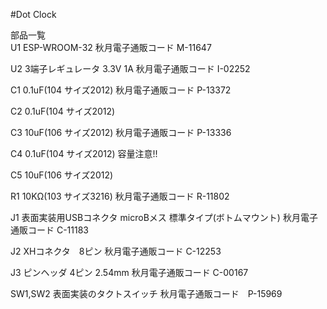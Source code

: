 #Dot Clock

部品一覧<BR>
 U1 ESP-WROOM-32
     秋月電子通販コード M-11647
     
 U2 3端子レギュレータ 3.3V 1A
     秋月電子通販コード I-02252
 
 C1 0.1uF(104 サイズ2012)
      秋月電子通販コード P-13372
      
 C2 0.1uF(104 サイズ2012)
 
 C3 10uF(106 サイズ2012)
      秋月電子通販コード P-13336
      
 C4 0.1uF(104 サイズ2012) 容量注意!!
 
 C5 10uF(106 サイズ2012)
 
 R1 10KΩ(103 サイズ3216)
      秋月電子通販コード R-11802
 
 J1 表面実装用USBコネクタ microBメス 標準タイプ(ボトムマウント)
     秋月電子通販コード C-11183
 
 J2 XHコネクタ　8ピン
     秋月電子通販コード C-12253

 J3 ピンヘッダ 4ピン 2.54mm
     秋月電子通販コード C-00167

 SW1,SW2 表面実装のタクトスイッチ
     秋月電子通販コード　P-15969
     
 
